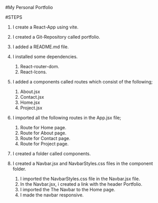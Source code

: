 #My Personal Portfolio

#STEPS

1. I create a React-App using vite.
2. I created a Git-Repository called portfolio.
3. I added a README.md file.
4. I installed some dependencies.

   1. React-router-dom.
   2. React-Icons.

5. I added a components called routes which consist of the following;

   1. About.jsx
   2. Contact.jsx
   3. Home.jsx
   4. Project.jsx

6. I imported all the following routes in the App.jsx file;
   1. Route for Home page.
   2. Route for About page.
   3. Route for Contact page.
   4. Route for Project page.

7. I created a folder called components.
8. I created a Navbar.jsx and NavbarStyles.css files in the component folder.
   1. I imported the NavbarStyles.css file in the Navbar.jsx file.
   2. In the Navbar.jsx, i created a link with the header Portfolio.
   3. I imported the The Navbar to the Home page.
   4. I made the navbar responsive.


